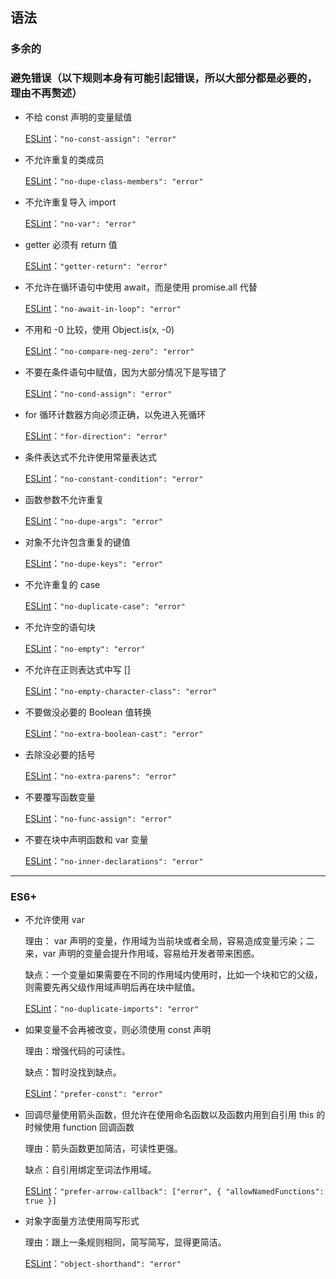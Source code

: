 ## 语法

### 多余的

### 避免错误（以下规则本身有可能引起错误，所以大部分都是必要的，理由不再赘述）

- 不给 const 声明的变量赋值

    [ESLint](https://eslint.org/docs/rules/no-const-assign)：`"no-const-assign": "error"`

- 不允许重复的类成员

    [ESLint](https://eslint.org/docs/rules/no-dupe-class-members)：`"no-dupe-class-members": "error"`

- 不允许重复导入 import

    [ESLint](https://eslint.org/docs/rules/no-var)：`"no-var": "error"`

- getter 必须有 return 值

    [ESLint](https://eslint.org/docs/rules/getter-return)：`"getter-return": "error"`

- 不允许在循环语句中使用 await，而是使用 promise.all 代替

    [ESLint](https://eslint.org/docs/rules/no-await-in-loop)：`"no-await-in-loop": "error"`

- 不用和 -0 比较，使用 Object.is(x, -0)

    [ESLint](https://eslint.org/docs/rules/no-compare-neg-zero)：`"no-compare-neg-zero": "error"`

- 不要在条件语句中赋值，因为大部分情况下是写错了

    [ESLint](https://eslint.org/docs/rules/no-cond-assign)：`"no-cond-assign": "error"`

- for 循环计数器方向必须正确，以免进入死循环

    [ESLint](https://eslint.org/docs/rules/for-direction)：`"for-direction": "error"`

- 条件表达式不允许使用常量表达式

    [ESLint](https://eslint.org/docs/rules/no-constant-condition)：`"no-constant-condition": "error"`

- 函数参数不允许重复

    [ESLint](https://eslint.org/docs/rules/no-dupe-args)：`"no-dupe-args": "error"`

- 对象不允许包含重复的键值

    [ESLint](https://eslint.org/docs/rules/no-dupe-keys)：`"no-dupe-keys": "error"`

- 不允许重复的 case

    [ESLint](https://eslint.org/docs/rules/no-duplicate-case)：`"no-duplicate-case": "error"`

- 不允许空的语句块

    [ESLint](https://eslint.org/docs/rules/no-empty)：`"no-empty": "error"`

- 不允许在正则表达式中写 []

    [ESLint](https://eslint.org/docs/rules/no-empty-character-class)：`"no-empty-character-class": "error"`

- 不要做没必要的 Boolean 值转换

    [ESLint](https://eslint.org/docs/rules/no-extra-boolean-cast)：`"no-extra-boolean-cast": "error"`

- 去除没必要的括号

    [ESLint](https://eslint.org/docs/rules/no-extra-parens)：`"no-extra-parens": "error"`

- 不要覆写函数变量

    [ESLint](https://eslint.org/docs/rules/no-func-assign)：`"no-func-assign": "error"`

- 不要在块中声明函数和 var 变量

    [ESLint](https://eslint.org/docs/rules/no-inner-declarations)：`"no-inner-declarations": "error"`

---

### ES6+

- 不允许使用 var

    理由： var 声明的变量，作用域为当前块或者全局，容易造成变量污染；二来，var 声明的变量会提升作用域，容易给开发者带来困惑。

    缺点：一个变量如果需要在不同的作用域内使用时，比如一个块和它的父级，则需要先再父级作用域声明后再在块中赋值。

    [ESLint](https://eslint.org/docs/rules/no-duplicate-imports)：`"no-duplicate-imports": "error"`

- 如果变量不会再被改变，则必须使用 const 声明

    理由：增强代码的可读性。

    缺点：暂时没找到缺点。

    [ESLint](https://eslint.org/docs/rules/prefer-const)：`"prefer-const": "error"`

- 回调尽量使用箭头函数，但允许在使用命名函数以及函数内用到自引用 this 的时候使用 function 回调函数

    理由：箭头函数更加简洁，可读性更强。

    缺点：自引用绑定至词法作用域。

    [ESLint](https://eslint.org/docs/rules/prefer-arrow-callback)：`"prefer-arrow-callback": ["error", { "allowNamedFunctions": true }]`

- 对象字面量方法使用简写形式

    理由：跟上一条规则相同，简写简写，显得更简洁。

    [ESLint](https://eslint.org/docs/rules/object-shorthand)：`"object-shorthand": "error"`
